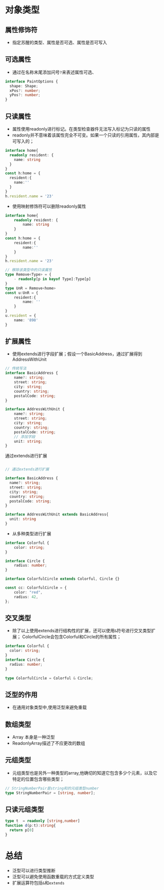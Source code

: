 # 对象类型

## 属性修饰符
+ 指定苏醒的类型、属性是否可选、属性是否可写入
## 可选属性
+ 通过在名称末尾添加问号`?`来表述属性可选、
```typescript
interface PaintOptions {
  shape: Shape;
  xPos?: number;
  yPos?: number;
}
```
## 只读属性
+ 属性使用readonly进行标记。在类型检查器件无法写入标记为只读的属性
+ readonly并不意味着该属性完全不可变。如果一个只读的引用属性，其内部是可写入的；
```typescript
interface home{
  readonly resident: {
    name: string
  }
}
const h:home = {
  resident:{
    name:''
  }
}
h.resident.name = '23'
```

+ 使用映射修饰符可以删除readonly属性
```typescript
interface home{
    readonly resident: {
        name: string
    }
}
const h:home = {
    resident:{
        name:''
    }
}
h.resident.name = '23'

// 移除该类型中的只读属性
type Remove<Type> = {
    - readonly[p in keyof Type]:Type[p]
}
type UnR = Remove<home>
const u:UnR = {
    resident:{
        name: ''
    }
}
u.resident = {
    name: '898'
}
```
## 扩展属性
+ 使用extends进行字段扩展；假设一个BasicAddress，通过扩展得到AddressWithUnit
```typescript
// 传统写法
interface BasicAddress {
    name?: string;
    street: string;
    city: string;
    country: string;
    postalCode: string;
}

interface AddressWithUnit {
    name?: string;
    street: string;
    city: string;
    country: string;
    postalCode: string;
    // 添加字段
    unit: string;
}
```
通过extends进行扩展
```typescript

// 通过extends进行扩展

interface BasicAddress {
  name?: string;
  street: string;
  city: string;
  country: string;
  postalCode: string;
}

interface AddressWithUnit extends BasicAddress{
  unit: string
}
```
+ 从多种类型进行扩展
```typescript
interface Colorful {
    color: string;
}

interface Circle {
    radius: number;
}

interface ColorfulCircle extends Colorful, Circle {}

const cc: ColorfulCircle = {
    color: "red",
    radius: 42,
};
```
## 交叉类型
+ 除了以上使用extends进行结构性的扩展，还可以使用`&`符号进行交叉类型扩展；
  ColorfulCircle会包含Colorful和Circle的所有属性；
```typescript
interface Colorful {
  color: string;
}
interface Circle {
  radius: number;
}
 
type ColorfulCircle = Colorful & Circle;
```
## 泛型的作用
+ 在通用对象类型中,使用泛型来避免重载
## 数组类型
+ Array 本身是一种泛型
+ ReadonlyArray描述了不应更改的数组
## 元组类型
+ 元组类型也是另外一种类型的array,他确切的知道它包含多少个元素，以及它特定的位置包含哪些类型；
```typescript
// StringNumberPair是string和的元组类型number
type StringNumberPair = [string, number];
```
## 只读元组类型
```typescript
type t  = readonly [string,number]
function d(p:t):string{
  return p[0]
}
```

# 总结
+ 泛型可以进行类型推断
+ 泛型可以避免使用函数重载的方式定义类型
+ 扩展运算符包括`&`和`extends`